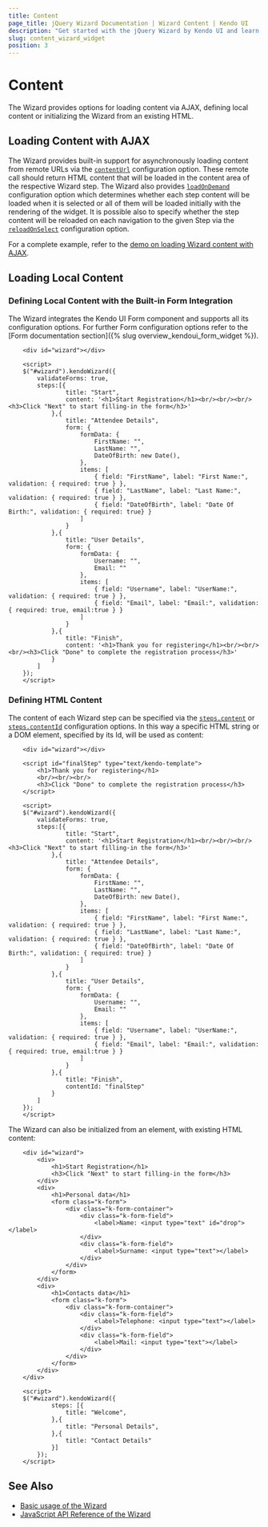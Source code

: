```yaml
---
title: Content
page_title: jQuery Wizard Documentation | Wizard Content | Kendo UI
description: "Get started with the jQuery Wizard by Kendo UI and learn how to set its content."
slug: content_wizard_widget
position: 3
---
```


# Content

The Wizard provides options for loading content via AJAX, defining local content or initializing the Wizard from an existing HTML.

## Loading Content with AJAX

The Wizard provides built-in support for asynchronously loading content from remote URLs via the [`contentUrl`](/api/javascript/ui/wizard/configuration/steps/contentUrl) configuration option. These remote call should return HTML content that will be loaded in the content area of the respective Wizard step. The Wizard also provides  [`loadOnDemand`](/api/javascript/ui/wizard/configuration/loadondemand) configuration option which determines whether each step content will be loaded when it is selected or all of them will be loaded initially with the rendering of the widget. It is possible also to specify whether the step content will be reloaded on each navigation to the given Step via the [`reloadOnSelect`](/api/javascript/ui/wizard/configuration/reloadonselect) configuration option.

For a complete example, refer to the [demo on loading Wizard content with AJAX](https://demos.telerik.com/kendo-ui/wizard/ajax).

## Loading Local Content

### Defining Local Content with the Built-in Form Integration

The Wizard integrates the Kendo UI Form component and supports all its configuration options. For further Form configuration options refer to the [Form documentation section]({% slug overview_kendoui_form_widget %}).

```dojo
    <div id="wizard"></div>

    <script>
    $("#wizard").kendoWizard({
        validateForms: true,
        steps:[{
                title: "Start",
                content: '<h1>Start Registration</h1><br/><br/><br/><h3>Click "Next" to start filling-in the form</h3>'
            },{
                title: "Attendee Details",
                form: {
                    formData: {
                        FirstName: "",
                        LastName: "",
                        DateOfBirth: new Date(),
                    },
                    items: [
                        { field: "FirstName", label: "First Name:", validation: { required: true } },
                        { field: "LastName", label: "Last Name:", validation: { required: true } },
                        { field: "DateOfBirth", label: "Date Of Birth:", validation: { required: true} }
                    ]
                }
            },{
                title: "User Details",
                form: {
                    formData: {
                        Username: "",
                        Email: ""
                    },
                    items: [
                        { field: "Username", label: "UserName:", validation: { required: true } },
                        { field: "Email", label: "Email:", validation: { required: true, email:true } }
                    ]
                }
            },{
                title: "Finish",
                content: '<h1>Thank you for registering</h1><br/><br/><br/><h3>Click "Done" to complete the registration process</h3>'
            }
        ]
    });
    </script>
```

### Defining HTML Content

The content of each Wizard step can be specified via the [`steps.content`](/api/javascript/ui/wizard/configuration/steps/content) or [`steps.contentId`](/api/javascript/ui/wizard/configuration/steps/contentId) configuration options. In this way a specific HTML string or a DOM element, specified by its Id, will be used as content:

```dojo
    <div id="wizard"></div>

    <script id="finalStep" type="text/kendo-template">
        <h1>Thank you for registering</h1>
        <br/><br/><br/>
        <h3>Click "Done" to complete the registration process</h3>
    </script>

    <script>
    $("#wizard").kendoWizard({
        validateForms: true,
        steps:[{
                title: "Start",
                content: '<h1>Start Registration</h1><br/><br/><br/><h3>Click "Next" to start filling-in the form</h3>'
            },{
                title: "Attendee Details",
                form: {
                    formData: {
                        FirstName: "",
                        LastName: "",
                        DateOfBirth: new Date(),
                    },
                    items: [
                        { field: "FirstName", label: "First Name:", validation: { required: true } },
                        { field: "LastName", label: "Last Name:", validation: { required: true } },
                        { field: "DateOfBirth", label: "Date Of Birth:", validation: { required: true} }
                    ]
                }
            },{
                title: "User Details",
                form: {
                    formData: {
                        Username: "",
                        Email: ""
                    },
                    items: [
                        { field: "Username", label: "UserName:", validation: { required: true } },
                        { field: "Email", label: "Email:", validation: { required: true, email:true } }
                    ]
                }
            },{
                title: "Finish",
                contentId: "finalStep"
            }
        ]
    });
    </script>
```

The Wizard can also be initialized from an element, with existing HTML content:

```dojo
    <div id="wizard">
        <div>
            <h1>Start Registration</h1>
            <h3>Click "Next" to start filling-in the form</h3>
        </div>
        <div>
            <h1>Personal data</h1>
            <form class="k-form">
                <div class="k-form-container">
                    <div class="k-form-field">
                        <label>Name: <input type="text" id="drop"></label>
                    </div>
                    <div class="k-form-field">
                        <label>Surname: <input type="text"></label>
                    </div>
                </div>
            </form>
        </div>
        <div>
            <h1>Contacts data</h1>
            <form class="k-form">
                <div class="k-form-container">
                    <div class="k-form-field">
                        <label>Telephone: <input type="text"></label>
                    </div>
                    <div class="k-form-field">
                        <label>Mail: <input type="text"></label>
                    </div>
                </div>
            </form>
        </div>
    </div>

    <script>
    $("#wizard").kendoWizard({
            steps: [{
                title: "Welcome",
            },{
                title: "Personal Details",
            },{
                title: "Contact Details"
            }]
        });
    </script>
```

## See Also

* [Basic usage of the Wizard](https://demos.telerik.com/kendo-ui/wizard/index)
* [JavaScript API Reference of the Wizard](/api/javascript/ui/wizard)
